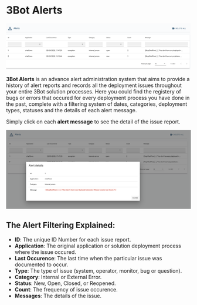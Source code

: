 # 3Bot Alerts

![](./img/alert.png)


__3Bot Alerts__ is an advance alert administration system that aims to provide a history of alert reports and records all the deployment issues throughout your entire 3Bot solution processes. Here you could find the registery of bugs or errors that occured for every deployment process you have done in the past, complete with a filtering system of dates, categories, deployment types, statuses and the details of each alert message.

Simply click on each __alert message__ to see the detail of the issue report.

![](./img/alert_details.png)

## The Alert Filtering Explained:

- __ID__: The unique ID Number for each issue report.
- __Application__: The original application or solution deployment process where the issue occured.
- __Last Occurence__: The last time when the particular issue was documented to occur.
- __Type__: The type of issue (system, operator, monitor, bug or question).
- __Category__: Internal or External Error.
- __Status__: New, Open, Closed, or Reopened.
- __Count__: The frequency of issue occurence.
- __Messages__: The details of the issue.